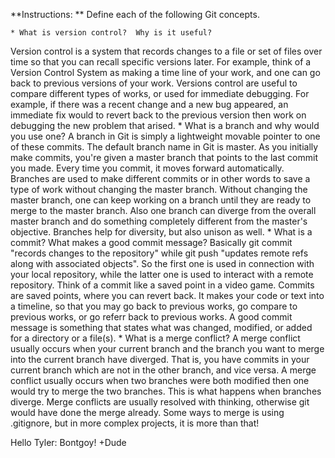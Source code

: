 **Instructions: ** Define each of the following Git concepts.
  		  
	* What is version control?  Why is it useful?
 Version control is a system that records changes to a file or set of files over time so that you can recall specific versions later. For example, think of a Version Control System as making a time line of your work, and one can go back to previous versions of your work. Versions control are useful to compare different types of works, or used for immediate debugging. For example, if there was a recent change and a new bug appeared, an immediate fix would to revert back to the previous version then work on debugging the new problem that arised. 
	* What is a branch and why would you use one?
 A branch in Git is simply a lightweight movable pointer to one of these commits. The default branch name in Git is master. As you initially make commits, you're given a master branch that points to the last commit you made. Every time you commit, it moves forward automatically. Branches are used to make different commits or in other words to save a type of work without changing the master branch. Without changing the master branch, one can keep working on a branch until they are ready to merge to the master branch. Also one branch can diverge from the overall master branch and do something completely different from the master's objective. Branches help for diversity, but also unison as well.
	* What is a commit? What makes a good commit message?
Basically git commit "records changes to the repository" while git push "updates remote refs along with associated objects". So the first one is used in connection with your local repository, while the latter one is used to interact with a remote repository. Think of a commit like a saved point in a video game. Commits are saved points, where you can revert back. It makes your code or text into a timeline, so that you may go back to previous works, go compare to previous works, or go referr back to previous works. A good commit message is something that states what was changed, modified, or added for a directory or a file(s).
 	* What is a merge conflict?
 A merge conflict usually occurs when your current branch and the branch you want to merge into the current branch have diverged. That is, you have commits in your current branch which are not in the other branch, and vice versa. A merge conflict usually occurs when two branches were both modified then one would try to merge the two branches. This is what happens when branches diverge. Merge conflicts are usually resolved with thinking, otherwise git would have done the merge already. Some ways to merge is using .gitignore, but in more complex projects, it is more than that!
 
 Hello Tyler: Bontgoy!
 +Dude